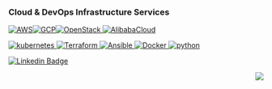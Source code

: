### Cloud & DevOps Infrastructure Services

<p align="left"><a href="https://aws.amazon.com" target="_blank"><img src="https://www.vectorlogo.zone/logos/amazon_aws/amazon_aws-ar21.svg" alt="AWS" /><a href="console.cloud.google.com" target="_blank"><img src="https://www.vectorlogo.zone/logos/google_cloud/google_cloud-ar21.svg" alt="GCP" /><a href="openstack.org" target="_blank"><img src="https://www.vectorlogo.zone/logos/openstack/openstack-ar21.svg" alt="OpenStack" /> <a href="https://alibabacloud.com" target="_blank"><img src="https://www.vectorlogo.zone/logos/alibabacloud/alibabacloud-ar21.svg" alt="AlibabaCloud" /> 

![kubernetes](https://img.shields.io/badge/kubernetes-326CE5?logo=kubernetes&logoColor=white&style=for-the-badge)
![Terraform](https://img.shields.io/badge/terraform-7B42BC?logo=terraform&logoColor=white&style=for-the-badge)
![Ansible](https://img.shields.io/badge/ansible-CD2602?logo=ansible&logoColor=black&style=for-the-badge)
 ![Docker](https://img.shields.io/badge/docker-2496ED?logo=docker&logoColor=white&style=for-the-badge)
![python](https://img.shields.io/badge/python-3776AB?logo=python&logoColor=white&style=for-the-badge)
 

[![Linkedin Badge](https://img.shields.io/badge/-LinkedIn-blue?style=for-the-badge&logo=Linkedin&logoColor=white&link=https://www.linkedin.com/in/mrexojo/)](https://www.linkedin.com/in/mrexojo/)

<div align="right">
 
![](https://visitor-badge.glitch.me/badge?page_id=mrexojo)
</div>

